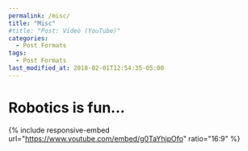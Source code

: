 ```yaml
---
permalink: /misc/
title: "Misc"
#title: "Post: Video (YouTube)"
categories:
  - Post Formats
tags:
  - Post Formats
last_modified_at: 2018-02-01T12:54:35-05:00
---
```


# Robotics is fun...

{% include responsive-embed url="https://www.youtube.com/embed/g0TaYhjpOfo" ratio="16:9" %}
